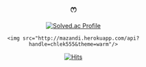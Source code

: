 <div align = center>
  
  <h2> ෆ </h2>

[![Solved.ac Profile](http://mazassumnida.wtf/api/generate_badge?boj=chlek555)](https://solved.ac/chlek555)
  
    <img src="http://mazandi.herokuapp.com/api?handle=chlek555&theme=warm"/>
  
  [![Hits](https://hits.seeyoufarm.com/api/count/incr/badge.svg?url=https%3A%2F%2Fgithub.com%2Fdaheeda&count_bg=%23A1AFFF&title_bg=%23FF6D6D&icon=twitch.svg&icon_color=%23FFFFFF&title=hits&edge_flat=false)](https://hits.seeyoufarm.com)
